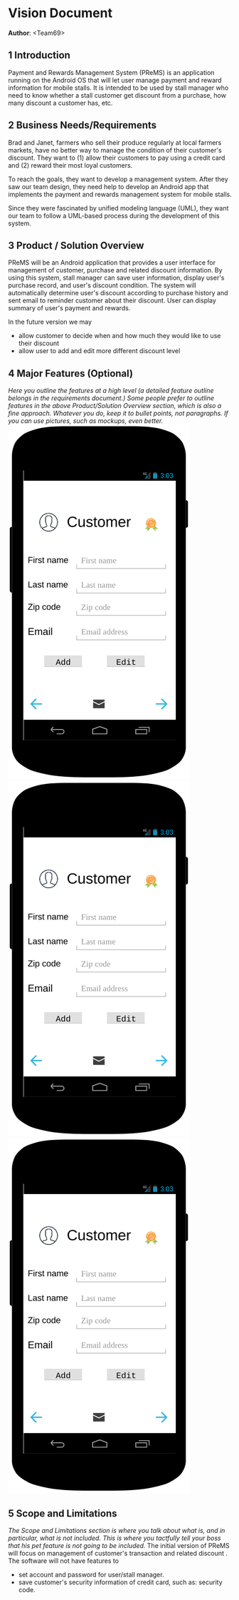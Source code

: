# Vision Document

**Author**: \<Team69\>

## 1 Introduction

Payment and Rewards Management System (PReMS) is an application running on the Android OS that will let user manage payment and reward information for mobile stalls. It is intended to be used by stall manager who need to know whether a stall customer get discount from a purchase, how many discount a customer has, etc. 

## 2 Business Needs/Requirements

Brad and Janet, farmers who sell their produce regularly at local farmers markets, have no better way to manage the condition of their customer's discount. They want to (1) allow their customers to pay using a credit card and (2) reward their most loyal customers. 

To reach the goals, they want to develop a management system. After they saw our team design, they need help to develop an Android app that implements the payment and rewards management system for mobile stalls. 

Since they were fascinated by unified modeling language (UML), they want our team to follow a UML-based process during the development of this system. 

## 3 Product / Solution Overview

PReMS will be an Android application that provides a user interface for management of customer, purchase and related discount information. By using this system, stall manager can save user information, display user's purchase record, and user's discount condition. The system will automatically determine user's discount according to purchase history and sent email to reminder customer about their discount. User can display summary of user's payment and rewards. 

In the future version we may 
- allow customer to decide when and how much they would like to use their discount
- allow user to add and edit more different discount level

## 4 Major Features (Optional)

*Here you outline the features at a high level (a detailed feature outline belongs in the requirements document.) Some people prefer to outline features in the above Product/Solution Overview section, which is also a fine approach. Whatever you do, keep it to bullet points, not paragraphs. If you can use pictures, such as mockups, even better.*
![Customer](Customer.png "Customer")![Customer](Customer.png "Customer")![Customer](Customer.png "Customer")

## 5 Scope and Limitations

*The Scope and Limitations section is where you talk about what is, and in particular, what is not included. This is where you tactfully tell your boss that his pet feature is not going to be included.*
The initial version of PReMS will focus on management of customer's transaction and related discount
. The software will not have features to 
- set account and password for user/stall manager. 
- save customer's security information of credit card, such as: security code. 




